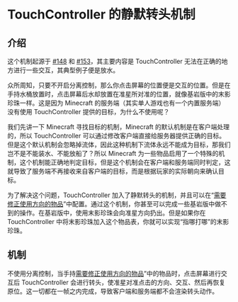 # TouchController 的静默转头机制

## 介绍

这个机制起源于 [#148](https://github.com/TouchController/TouchController/discussions/148) 和 [#153](https://github.com/TouchController/TouchController/discussions/153)，其主要内容是 TouchController 无法在正确的地方进行一些交互，其典型例子便是放水。

众所周知，只要不开启分离控制，那么你点击屏幕的位置便是交互的位置。但是在手持水桶放置时，点击屏幕后水却放置在准星所对准的位置，就像基岩版中的末影珍珠一样。这是因为 Minecraft 的服务端（其实单人游戏也有一个内置服务端）没有使用 TouchController 提供的目标，为什么不使用呢？

我们先讲一下 Minecraft 寻找目标的机制，Minecraft 的默认机制是在客户端处理的，所以 TouchController 可以通过修改客户端直接给服务器提供正确的目标。但是这个默认机制会忽略掉流体，因此这种机制下流体永远不能成为目标，那我们岂不是不能装水、不能放船了？所以 Minecraft 为一些物品启用了一个特殊的机制，这个机制能正确地判定目标，但是这个机制会在客户端和服务端同时判定，这就导致了服务端不再接收来自客户端的目标，而是根据玩家的实际朝向来确认目标。

为了解决这个问题，TouchController 加入了静默转头的机制，并且可以在“[需要修正使用方向的物品](/GUI/设置界面/标签页/物品/需要修正使用方向的物品.md)”中配置。通过这个机制，你甚至可以完成一些基岩版中做不到的操作。在基岩版中，使用末影珍珠会向准星方向扔出。但是如果你在 TouchController 中将末影珍珠加入这个物品表，你就可以实现“指哪打哪”的末影珍珠。

## 机制

不使用分离控制，当手持[需要修正使用方向的物品](/GUI/设置界面/标签页/物品/需要修正使用方向的物品.md)”中的物品时，点击屏幕进行交互后 TouchController 会进行转头，使准星对准点击的方向、交互、然后再恢复原位。这一切都在一帧之内完成，导致客户端和服务端都不会渲染转头动作。
